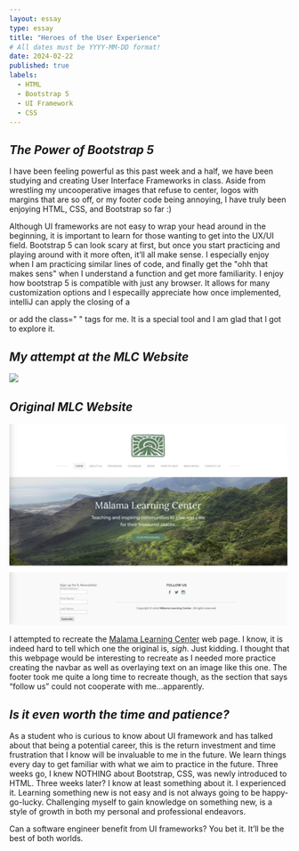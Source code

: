 ```yaml
---
layout: essay
type: essay
title: "Heroes of the User Experience"
# All dates must be YYYY-MM-DD format!
date: 2024-02-22
published: true
labels:
  - HTML
  - Bootstrap 5
  - UI Framework
  - CSS
---
```


## _The Power of Bootstrap 5_
I have been feeling powerful as this past week and a half, we have been studying and creating User Interface Frameworks in class. Aside from wrestling my uncooperative images that refuse to center, logos with margins that are so off, or my footer code being annoying, I have truly been enjoying HTML, CSS, and Bootstrap so far :) 

Although UI frameworks are not easy to wrap your head around in the beginning, it is important to learn for those wanting to get into the UX/UI field. Bootstrap 5 can look scary at first, but once you start practicing and playing around with it more often, it’ll all make sense. I especially enjoy when I am practicing similar lines of code, and finally get the "ohh that makes sens" when I understand a function and get more familiarity. I enjoy how bootstrap 5 is compatible with just any browser. It allows for many customization options and I especailly appreciate how once implemented, intelliJ can apply the closing of a <div> or add the class=" " tags for me. It is a special tool and I am glad that I got to explore it.

## _My attempt at the MLC Website_

<img width="500px" src="../img/MyMLCPage.png">

## _Original MLC Website_

<img width="500px" src="../img/MLCWebsite.png">

I attempted to recreate the <a href="https://www.malamalearningcenter.org">Malama Learning Center</a> web page. I know, it is indeed hard to tell which one the original is, *sigh*. Just kidding. I thought that this webpage would be interesting to recreate as I needed more practice creating the navbar as well as overlaying text on an image like this one. The footer took me quite a long time to recreate though, as the section that says “follow us” could not cooperate with me...apparently. 

## _Is it even worth the time and patience?_
As a student who is curious to know about UI framework and has talked about that being a potential career, this is the return investment and time frustration that I know will be invaluable to me in the future. We learn things every day to get familiar with what we aim to practice in the future. Three weeks go, I knew NOTHING about Bootstrap, CSS, was newly introduced to HTML. Three weeks later? I know at least something about it. I experienced it. Learning something new is not easy and is not always going to be happy-go-lucky. Challenging myself to gain knowledge on something new, is a style of growth in both my personal and professional endeavors. 

Can a software engineer benefit from UI frameworks? 
You bet it. It’ll be the best of both worlds.


